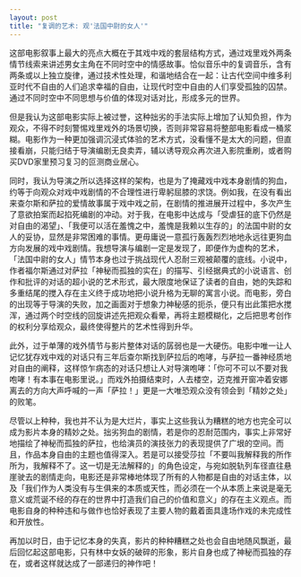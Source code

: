 ```yaml
---
layout: post
title: "复调的艺术: 观'法国中尉的女人'"
---
```


这部电影叙事上最大的亮点大概在于其戏中戏的套层结构方式，通过戏里戏外两条情节线索来讲述男女主角在不同时空中的情感故事。恰似音乐中的复调音乐，含有两条或以上独立旋律，通过技术性处理，和谐地结合在一起：让古代空间中维多利亚时代不自由的人们追求幸福的自由，让现代时空中自由的人们享受孤独的囚禁。通过不同时空中不同思想与价值的体现对话对比，形成多元的世界。

但是我认为这部电影实际上被过誉，这种拙劣的手法实际上增加了认知负担，作为观众，不得不时刻警惕戏里戏外的场景切换，否则非常容易将整部电影看成一桶浆糊。电影作为一种更加强调沉浸式体验的艺术方式，没看懂不是太大的问题，但直接看崩，只能归结于导演编剧无良卖弄，辅以诱导观众再次进入影院重刷，或者购买DVD家里预习复习的叵测商业居心。

同时，我认为导演之所以选择这样的架构，也是为了掩藏戏中戏本身剧情的狗血，约等于向观众对戏中戏剧情的不合理性进行卑躬屈膝的求饶。例如我，在没有看出来查尔斯和萨拉的爱情故事属于戏中戏之前，在剧情的推进展开过程中，多次产生了意欲拍案而起掐死编剧的冲动。对于我，在电影中达成与「受虐狂的底下仍然是对自由的渴望」、「我便可以活在羞愧之中，羞愧是我赖以生存的」的法国中尉的女人的妥协，显然是非常困难的事情。更毋庸说一意孤行轰轰烈烈地地永远往更狗血方向发展的戏中戏剧情。我想导演与编剧一定是发现了，即便作为虚构的艺术，「法国中尉的女人」情节本身也过于挑战现代人忍耐三观被颠覆的底线。小说中，作者福尔斯通过对萨拉「神秘而孤独的实在」的描写、引经据典式的小说语言、创作和批评的对话的超小说的艺术形式，最大限度地保证了读者的自由，她的失踪和多重结尾的搅入存在主义终于成功地把小说升格为无聊的寓言小说。而电影，旁白的出现等于导演的失败，加之画面对于想象力神秘感的扼杀，便只有出此策把水搅浑，通过两个时空线的回旋讲述先把观众看晕，再将主题模糊化，之后把思考创作的权利分享给观众，最终使得整片的艺术性得到升华。

此外，过于单薄的戏外情节与影片整体对话的孱弱也是一大硬伤。电影中唯一让人记忆犹存戏中戏的对话只有三年后查尔斯找到萨拉后的咆哮，与萨拉一番神经质地对自由的阐释，这样惊乍病态的对话只想让人对导演咆哮：「你可不可以不要对我咆哮！有本事在电影里说。」而戏外拍摄结束时，人去楼空，迈克推开窗冲着安娜离去的方向大声呼喊的一声「萨拉！」更是一大唯恐观众没有领会到「精妙之处」的败笔。

尽管以上种种，我也并不认为是大烂片，事实上这些我认为糟糕的地方也完全可以成为影片本身的精妙之处。拙劣狗血的剧情，若是你的忍耐范围内，事实上非常好地描绘了神秘而孤独的萨拉，也给演员的演技张力的表现提供了广垠的空间。而且，作品本身自由的主题也值得深入。若是可以接受莎拉「不要叫我解释我的所作所为，我解释不了。这一切是无法解释的」的角色设定，与宛如脱轨列车径直往悬崖驶去的剧情走向，电影还是非常棒地体现了所有的人物都是自由的对话主体，以及「我们作为人类没有与生俱来的本质或天性，而必须在一个从本质上来说是毫无意义或荒诞不经的存在的世界中打造我们自己的价值和意义」的存在主义观点。而电影自身的种种违和与做作也恰好表现了主要人物的戴着面具逢场作戏的未完成性和开放性。

再加以时日，由于记忆本身的失真，影片的种种糟糕之处也会自由地随风飘逝，最后回忆起这部电影，只有林中女妖的破碎的形象，影片自身也成了神秘而孤独的存在，或者这样就达成了一部递归的神作吧！